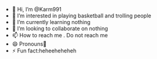 - 👋 Hi, I’m @Karm991
- 👀 I’m interested in playing basketball and trolling people
- 🌱 I’m currently learning nothing
- 💞️ I’m looking to collaborate on nothing
- 📫 How to reach me . Do not reach me
- 😄 Pronouns🧀
- ⚡ Fun fact:heheeheheheh

<!---
Karm991/Karm991 is a ✨ special ✨ repository because its `README.md` (this file) appears on your GitHub profile.
You can click the Preview link to take a look at your changes.
--->

